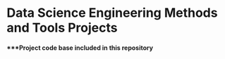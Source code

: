 # Data Science Engineering Methods and Tools Projects

#### ***Project code base included in this repository
